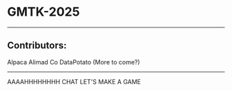 # GMTK-2025

---

## Contributors:
Alpaca
Alimad Co
DataPotato
(More to come?) 

---
AAAAHHHHHHHH CHAT LET'S MAKE A GAME 
